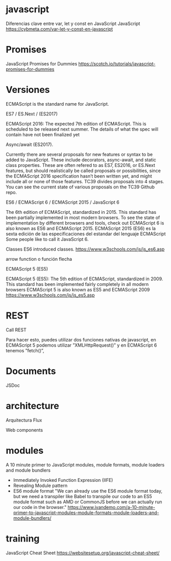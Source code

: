 # javascript

Diferencias clave entre var, let y const en JavaScript JavaScript 
https://cybmeta.com/var-let-y-const-en-javascript

# Promises

JavaScript Promises for Dummies
https://scotch.io/tutorials/javascript-promises-for-dummies


# Versiones

ECMAScript is the standard name for JavaScript.

ES7  / ES.Next  / (ES2017)

ECMAScript 2016: The expected 7th edition of ECMAScript. This is scheduled to be released next summer. The details of what the spec will contain have not been finalized yet

Async/await (ES2017).

Currently there are several proposals for new features or syntax to be added to JavaScript. These include decorators, async-await, and static class properties. These are often refered to as ES7, ES2016, or ES.Next features, but should realistically be called proposals or possibilities, since the ECMAScript 2016 specification hasn’t been written yet, and might include all or none of those features. TC39 divides proposals into 4 stages. You can see the current state of various proposals on the TC39 Github repo.

ES6 / ECMAScript 6 / ECMAScript 2015 / JavaScript 6



The 6th edition of ECMAScript, standardized in 2015. This standard has been partially implemented in most modern browsers. To see the state of implementation by different browsers and tools, check out
ECMAScript 6 is also known as ES6 and ECMAScript 2015.
ECMAScript 2015 (ES6) es la sexta edición de las especificaciones del estandar del lenguaje ECMAScript
Some people like to call it JavaScript 6.

Classes
ES6 introduced classes.
https://www.w3schools.com/js/js_es6.asp


arrow function o función flecha

ECMAScript 5 (ES5)

ECMAScript 5 (ES5): The 5th edition of ECMAScript, standardized in 2009. This standard has been implemented fairly completely in all modern browsers
ECMAScript 5 is also known as ES5 and ECMAScript 2009
https://www.w3schools.com/js/js_es5.asp


# REST 

Call REST 

Para hacer esto, puedes utilizar dos funciones nativas de javascript, en ECMAScript 5 podemos utilizar ”XMLHttpRequest()” y en ECMAScript 6 tenemos ”fetch()”,

# Documents

JSDoc


# architecture

Arquitectura Flux

Web components


# modules


A 10 minute primer to JavaScript modules, module formats, module loaders and module bundlers
- Immediately Invoked Function Expression (IIFE)
- Revealing Module pattern
- ES6 module format "We can already use the ES6 module format today, but we need a transpiler like Babel to transpile our code to an ES5 module format such as AMD or CommonJS before we can actually run our code in the browser."
https://www.jvandemo.com/a-10-minute-primer-to-javascript-modules-module-formats-module-loaders-and-module-bundlers/


# training

JavaScript Cheat Sheet
https://websitesetup.org/javascript-cheat-sheet/